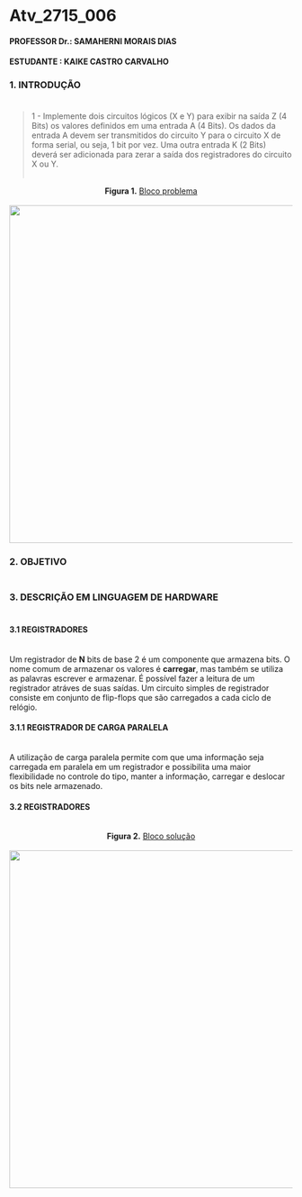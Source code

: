 # Atv_2715_006
#### PROFESSOR Dr.: SAMAHERNI MORAIS DIAS 
#### ESTUDANTE    : KAIKE CASTRO CARVALHO


### 1. INTRODUÇÃO <br/> <br/>

> 1 - Implemente dois circuitos lógicos (X e Y) para exibir na saída Z (4 Bits) os valores definidos
em uma entrada A (4 Bits). Os dados da entrada A devem ser transmitidos do circuito Y para
o circuito X de forma serial, ou seja, 1 bit por vez. Uma outra entrada K (2 Bits) deverá ser
adicionada para zerar a saída dos registradores do circuito X ou Y. <br/> <br/>



<p align="center">
  <b>Figura 1.</b>
 <a href="#">Bloco problema</a> 
 <br><br>
<img src="https://user-images.githubusercontent.com/42541528/64452107-0c483a80-d0bc-11e9-8bc4-21733da550b1.png" width="600" heigth="600"> 
 </p>


### 2. OBJETIVO <br/> <br/>

### 3. DESCRIÇÃO EM LINGUAGEM DE HARDWARE <br/> <br/>

#### 3.1 REGISTRADORES <br/> <br/>

Um registrador de **N** bits de base 2 é um componente que armazena bits. O nome comum de armazenar os valores é **carregar**, mas também se utiliza as palavras escrever e armazenar. É possível fazer a leitura de um registrador atráves de suas saídas. Um circuito simples de registrador consiste em conjunto de flip-flops que são carregados a cada ciclo de relógio.

#### 3.1.1 REGISTRADOR DE CARGA PARALELA <br/> <br/>

A utilização de carga paralela permite com que uma informação seja carregada em paralela em um registrador e possibilita uma maior flexibilidade no controle do tipo, manter a informação, carregar e deslocar os bits nele armazenado.

#### 3.2 REGISTRADORES <br/> <br/>


<p align="center">
  <b>Figura 2.</b>
 <a href="#">Bloco solução</a> 
 <br><br>
<img src="https://user-images.githubusercontent.com/42541528/64451824-65639e80-d0bb-11e9-94f7-113ea5eb3b76.png" width="600" heigth="600"> 
 </p>
